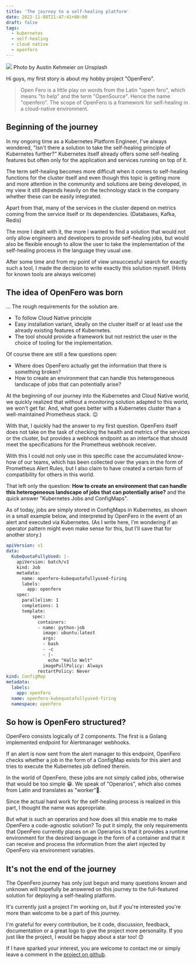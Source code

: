 ```yaml
---
title: 'The journey to a self-healing platform'
date: 2022-11-08T21:47:41+00:00
draft: false
tags:
  - kubernetes
  - self-healing
  - cloud native
  - openfero
---
```


![](https://cdn-images-1.medium.com/max/1600/0*BttpClgrW2Yrq-Bv)
Photo by Austin Kehmeier on Unsplash

Hi guys, my first story is about my hobby project "OpenFero".

>Open Fero is a little play on words from the Latin "opem fero", which means "to help" and the term "OpenSource". Hence the name "openfero". The scope of OpenFero is a framework for self-healing in a cloud-native environment.

## Beginning of the journey

In my ongoing time as a Kubernetes Platform Engineer, I've always wondered, "Isn't there a solution to take the self-healing principle of Kubernetes further?" Kubernetes itself already offers some self-healing features but often only for the application and services running on top of it.

The term self-healing becomes more difficult when it comes to self-healing functions for the cluster itself and even though this topic is getting more and more attention in the community and solutions are being developed, in my view it still depends heavily on the technology stack in the company whether these can be easily integrated.

Apart from that, many of the services in the cluster depend on metrics coming from the service itself or its dependencies. (Databases, Kafka, Redis)

The more I dealt with it, the more I wanted to find a solution that would not only allow engineers and developers to provide self-healing jobs, but would also be flexible enough to allow the user to take the implementation of the self-healing process in the language they usual use.

After some time and from my point of view unsuccessful search for exactly such a tool, I made the decision to write exactly this solution myself. (Hints for known tools are always welcome)

## The idea of OpenFero was born

… The rough requirements for the solution are.

* To follow Cloud Native principle
* Easy installation variant, ideally on the cluster itself or at least use the already existing features of Kubernetes.
* The tool should provide a framework but not restrict the user in the choice of tooling for the implementation.

Of course there are still a few questions open:

* Where does OpenFero actually get the information that there is something broken?
* How to create an environment that can handle this heterogeneous landscape of jobs that can potentially arise?

At the beginning of our journey into the Kubernetes and Cloud Native world, we quickly realized that without a monitoring solution adapted to this world, we won't get far. And, what goes better with a Kubernetes cluster than a well-maintained Prometheus stack. 😉

With that, I quickly had the answer to my first question. OpenFero itself does not take on the task of checking the health and metrics of the services or the cluster, but provides a webhook endpoint as an interface that should meet the specifications for the Prometheus webhook receiver.

With this I could not only use in this specific case the accumulated know-how of our teams, which has been collected over the years in the form of Prometheus Alert Rules, but I also claim to have created a certain form of compatibility for others in this world.

That left only the question: **How to create an environment that can handle this heterogeneous landscape of jobs that can potentially arise?** and the quick answer "Kubernetes Jobs and ConfigMaps".

As of today, jobs are simply stored in ConfigMaps in Kubernetes, as shown in a small example below, and interpreted by OpenFero in the event of an alert and executed via Kubernetes. (As I write here, I'm wondering if an operator pattern might even make sense for this, but I'll save that for another story.)

```yaml
apiVersion: v1
data:
  KubeQuotaFullyUsed: |-
    apiVersion: batch/v1
    kind: Job
    metadata:
      name: openfero-kubequotafullyused-firing
      labels:
        app: openfero
    spec:
      parallelism: 1
      completions: 1
      template:
          spec:
            containers:
            - name: python-job
              image: ubuntu:latest
              args:
              - bash
              - -c
              - |-
                echo "Hallo Welt"
              imagePullPolicy: Always
            restartPolicy: Never
kind: ConfigMap
metadata:
  labels:
    app: openfero
  name: openfero-kubequotafullyused-firing
  namespace: openfero
```

## So how is OpenFero structured?

OpenFero consists logically of 2 components. The first is a Golang implemented endpoint for Alertmanager webhooks.

If an alert is now sent from the alert manager to this endpoint, OpenFero checks whether a job in the form of a ConfigMap exists for this alert and tries to execute the Kubernetes job defined therein.

In the world of OpenFero, these jobs are not simply called jobs, otherwise that would be too simple 😁. We speak of "Operarios", which also comes from Latin and translates as "worker"💪.

Since the actual hard work for the self-healing process is realized in this part, I thought the name was appropriate.

But what is such an operarios and how does all this enable me to make OpenFero a code-agnostic solution?
To put it simply, the only requirements that OpenFero currently places on an Operarios is that it provides a runtime environment for the desired language in the form of a container and that it can receive and process the information from the alert injected by OpenFero via environment variables.

## It's not the end of the journey

The OpenFero journey has only just begun and many questions known and unknown will hopefully be answered on this journey to the full-featured solution for deploying a self-healing platform.

It's currently just a project I'm working on, but if you're interested you're more than welcome to be a part of this journey.

I'm grateful for every contribution, be it code, discussion, feedback, documentation or a great logo to give the project more personality. If you just like the project, I would be happy about a star too! 😊

If I have sparked your interest, you are welcome to contact me or simply leave a comment in the [project on github](https://medium.com/r/?url=https%3A%2F%2Fgithub.com%2FPayback159%2Fopenfero).